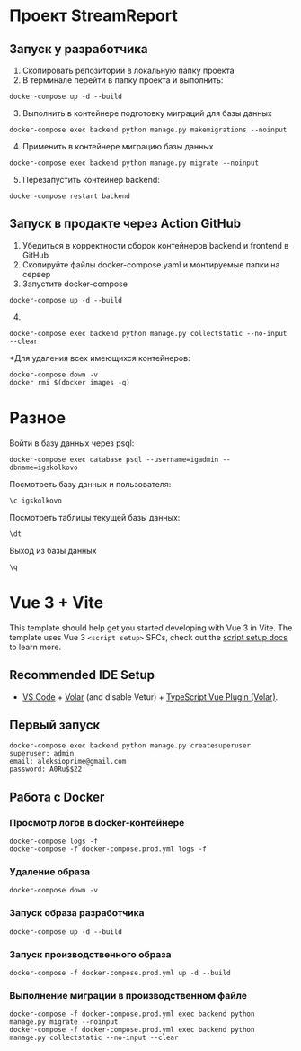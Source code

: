 # Проект StreamReport

## Запуск у разработчика
1. Скопировать репозиторий в локальную папку проекта
2. В терминале перейти в папку проекта и выполнить:
```
docker-compose up -d --build
```
3. Выполнить в контейнере подготовку миграций для базы данных
```
docker-compose exec backend python manage.py makemigrations --noinput
```
4. Применить в контейнере миграцию базы данных
```
docker-compose exec backend python manage.py migrate --noinput
```
5. Перезапустить контейнер backend:
```
docker-compose restart backend
```

## Запуск в продакте через Action GitHub
1. Убедиться в корректности сборок контейнеров backend и frontend в GitHub
2. Скопируйте файлы docker-compose.yaml и монтируемые папки на сервер
3. Запустите docker-compose 
```
docker-compose up -d --build
```
4. 
```
docker-compose exec backend python manage.py collectstatic --no-input --clear
```
*Для удаления всех имеющихся контейнеров:
```
docker-compose down -v
docker rmi $(docker images -q)
```


# Разное
Войти в базу данных через psql:
```
docker-compose exec database psql --username=igadmin --dbname=igskolkovo
```
Посмотреть базу данных и пользователя:
```
\c igskolkovo
```
Посмотреть таблицы текущей базы данных:
```
\dt
```
Выход из базы данных
```
\q
```

# Vue 3 + Vite

This template should help get you started developing with Vue 3 in Vite. The template uses Vue 3 `<script setup>` SFCs, check out the [script setup docs](https://v3.vuejs.org/api/sfc-script-setup.html#sfc-script-setup) to learn more.

## Recommended IDE Setup

- [VS Code](https://code.visualstudio.com/) + [Volar](https://marketplace.visualstudio.com/items?itemName=Vue.volar) (and disable Vetur) + [TypeScript Vue Plugin (Volar)](https://marketplace.visualstudio.com/items?itemName=Vue.vscode-typescript-vue-plugin).

## Первый запуск
```
docker-compose exec backend python manage.py createsuperuser
superuser: admin
email: aleksioprime@gmail.com
password: A0Ru$$22
```

## Работа с Docker
### Просмотр логов в docker-контейнере
```
docker-compose logs -f
docker-compose -f docker-compose.prod.yml logs -f
```
### Удаление образа 
```
docker-compose down -v 
```
### Запуск образа разработчика
```
docker-compose up -d --build
```
### Запуск производственного образа
```
docker-compose -f docker-compose.prod.yml up -d --build
```
### Выполнение миграции в производственном файле
```
docker-compose -f docker-compose.prod.yml exec backend python manage.py migrate --noinput
docker-compose -f docker-compose.prod.yml exec backend python manage.py collectstatic --no-input --clear
```
